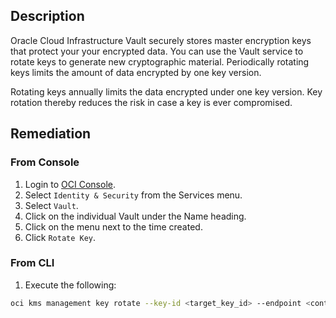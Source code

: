 ## Description

Oracle Cloud Infrastructure Vault securely stores master encryption keys that protect your your encrypted data. You can use the Vault service to rotate keys to generate new cryptographic material. Periodically rotating keys limits the amount of data encrypted by one key version.

Rotating keys annually limits the data encrypted under one key version. Key rotation thereby reduces the risk in case a key is ever compromised.

## Remediation

### From Console

1. Login to [OCI Console](https://www.oracle.com/cloud/).
2. Select `Identity & Security` from the Services menu.
3. Select `Vault`.
4. Click on the individual Vault under the Name heading.
5. Click on the menu next to the time created.
6. Click `Rotate Key`.

### From CLI

1. Execute the following:

```bash
oci kms management key rotate --key-id <target_key_id> --endpoint <control_plane_url>
```